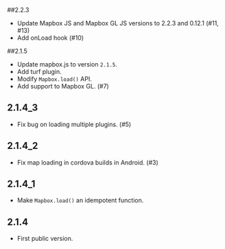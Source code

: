 ##2.2.3

* Update Mapbox JS and Mapbox GL JS versions to 2.2.3 and 0.12.1 (#11, #13)
* Add onLoad hook (#10)

##2.1.5

* Update mapbox.js to version `2.1.5`.
* Add turf plugin.
* Modify `Mapbox.load()` API.
* Add support to Mapbox GL. (#7)

## 2.1.4_3

* Fix bug on loading multiple plugins. (#5)

## 2.1.4_2

* Fix map loading in cordova builds in Android. (#3)

## 2.1.4_1

* Make `Mapbox.load()` an idempotent function.

## 2.1.4

* First public version.
